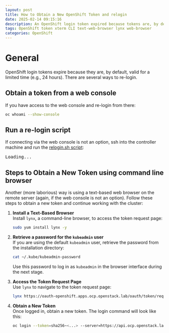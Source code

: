 ```yaml
---
layout: post
title: How to Obtain a New OpenShift Token and relogin
date: 2025-02-14 09:15:16
description: An OpenShift login token expired because tokens are, by default, valid for a limited time. Follow these steps to obtain a new token and continue working with the cluster.
tags: OpenShift token xterm CLI text-web-browser lynx web-browser
categories: OpenShift
---
```


# General
OpenShift login tokens expire because they are, by default, valid for a limited time (e.g., 24 hours). There are several ways to re-login.


## Obtain a token from a web console
If you have access to the web console and re-login from there:
```bash
oc whoami --show-console
```


## Run a re-login script

If connecting via the web console is not an option, ssh into the controller machine and run the
[relogin.sh script](https://github.com/dsariel/scripts/blob/master/OpenShift/relogin.sh):

<script>
fetch("https://raw.githubusercontent.com/dsariel/scripts/master/OpenShift/relogin.sh")
    .then(response => response.text())
    .then(data => {
        document.getElementById("script-content").textContent = data;
    });
</script>

<pre id="script-content">Loading...</pre>



## Steps to Obtain a New Token using command line browser
Another (more laborious) way is using a text-based web browser on the remote server (again, if the web console is not an option).
Follow these steps to obtain a new token and continue working with the cluster:

1. **Install a Text-Based Browser**\
   Install `lynx`, a command-line browser, to access the token request page:

   ```bash
   sudo yum install lynx -y
   ```

2. **Retrieve a password for the `kubeadmin` user**\
   If you are using the default `kubeadmin` user, retrieve the password from the installation directory:

   ```bash
   cat ~/.kube/kubeadmin-password
   ```

   Use this password to log in as `kubeadmin` in the browser interface during the next stage.

3. **Access the Token Request Page**\
   Use `lynx` to navigate to the token request page:

   ```bash
   lynx https://oauth-openshift.apps.ocp.openstack.lab/oauth/token/request
   ```

4. **Obtain a New Token**\
   Once logged in, obtain a new token. The login command will look like this:

   ```bash
   oc login --token=sha256~<...> --server=https://api.ocp.openstack.lab:6443
   ```
